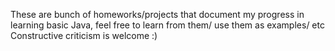 These are bunch of homeworks/projects that document my progress in learning basic Java, feel free to learn from them/ use them as examples/ etc 
Constructive criticism is welcome :) 
